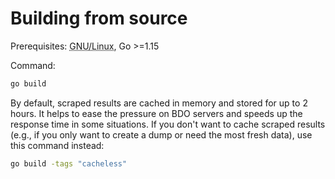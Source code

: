 # Building from source
Prerequisites: <abbr title="Not tested on other platforms.">GNU/Linux</abbr>, Go >=1.15

Command:
```bash
go build
```

By default, scraped results are cached in memory and stored for up to 2 hours. It helps to ease the pressure on BDO servers and speeds up the response time in some situations. If you don't want to cache scraped results (e.g., if you only want to create a dump or need the most fresh data), use this command instead:
```bash
go build -tags "cacheless"
```

